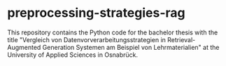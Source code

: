 # preprocessing-strategies-rag
This repository contains the Python code for the bachelor thesis with the title "Vergleich von Datenvorverarbeitungsstrategien in Retrieval-Augmented Generation Systemen am Beispiel von Lehrmaterialien" at the University of Applied Sciences in Osnabrück.
